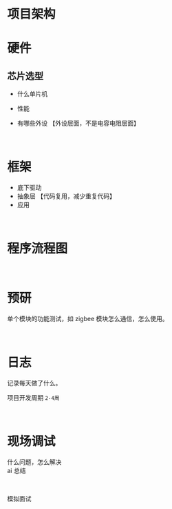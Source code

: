 # 项目架构

# 硬件

## 芯片选型

- 什么单片机

- 性能
- 有哪些外设 【外设层面，不是电容电阻层面】

‍

# 框架

- 底下驱动
- 抽象层 【代码复用，减少重复代码】
- 应用

‍

# 程序流程图

‍

# 预研

单个模块的功能测试，如 zigbee 模块怎么通信，怎么使用。

‍

# 日志

记录每天做了什么。

项目开发周期 `2-4周`​

‍

# 现场调试

什么问题，怎么解决  
ai 总结

‍

模拟面试

‍

‍

‍

‍

‍

‍
